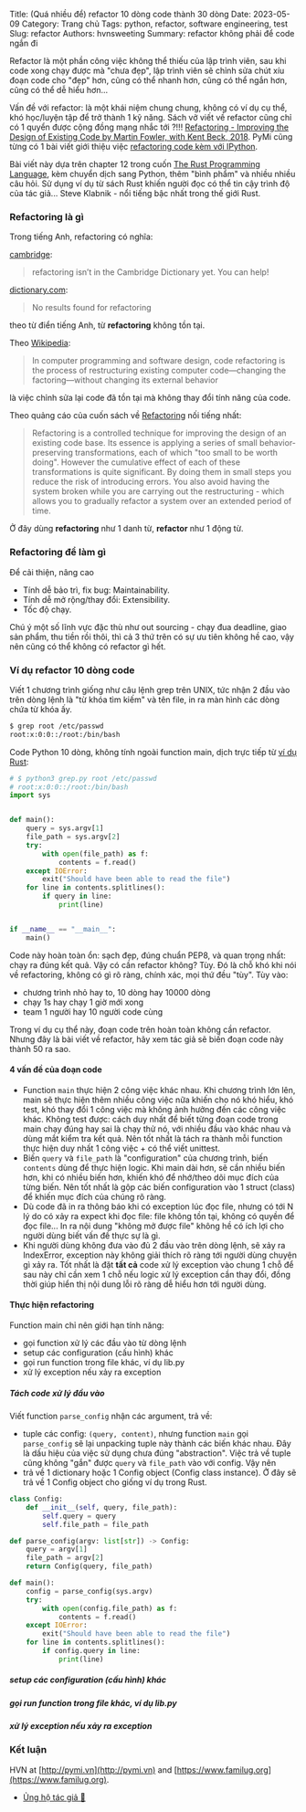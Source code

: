 Title: (Quá nhiều để) refactor 10 dòng code thành 30 dòng
Date: 2023-05-09
Category: Trang chủ
Tags: python, refactor, software engineering, test
Slug: refactor
Authors: hvnsweeting
Summary: refactor không phải để code ngắn đi

Refactor là một phần công việc không thể thiếu của lập trình viên, sau khi code xong chạy được mà "chưa đẹp", lập trình viên sẽ chỉnh sửa chút xíu đoạn code cho "đẹp" hơn, cũng có thể nhanh hơn, cũng có thể ngắn hơn, cũng có thể dễ hiểu hơn...

Vấn đề với refactor: là một khái niệm chung chung, không có ví dụ cụ thể, khó học/luyện tập để trở thành 1 kỹ năng. Sách vở viết về refactor cũng chỉ có 1 quyển được cộng đồng mạng nhắc tới ?!!! [Refactoring - Improving the Design of Existing Code by Martin Fowler, with Kent Beck, 2018](https://martinfowler.com/books/refactoring.html).  PyMi cũng từng có 1 bài viết giới thiệu việc [refactoring code kèm với IPython]({filename}/repl.md).

Bài viết này dựa trên chapter 12 trong cuốn [The Rust Programming Language](https://doc.rust-lang.org/book/ch12-03-improving-error-handling-and-modularity.html), kèm chuyển dịch sang Python, thêm "bình phẩm" và nhiều nhiều câu hỏi. Sử dụng ví dụ từ sách Rust khiến người đọc có thể tin cậy trình độ của tác giả... Steve Klabnik - nổi tiếng bậc nhất trong thế giới Rust.

### Refactoring là gì
Trong tiếng Anh, refactoring có nghĩa:

[cambridge](https://dictionary.cambridge.org/dictionary/english/refactoring):

> refactoring isn’t in the Cambridge Dictionary yet. You can help!

[dictionary.com](https://www.dictionary.com/misspelling?term=refactoring):

> No results found for refactoring

theo từ điển tiếng Anh, từ **refactoring** không tồn tại.

Theo [Wikipedia](https://en.wikipedia.org/wiki/Code_refactoring):

> In computer programming and software design, code refactoring is the process of restructuring existing computer code—changing the factoring—without changing its external behavior

là việc chỉnh sửa lại code đã tồn tại mà không thay đổi tính năng của code.

Theo quảng cáo của cuốn sách về [Refactoring](https://martinfowler.com/books/refactoring.html) nối tiếng nhất:
> Refactoring is a controlled technique for improving the design of an existing code base. Its essence is applying a series of small behavior-preserving transformations, each of which "too small to be worth doing". However the cumulative effect of each of these transformations is quite significant. By doing them in small steps you reduce the risk of introducing errors. You also avoid having the system broken while you are carrying out the restructuring - which allows you to gradually refactor a system over an extended period of time.

Ở đây dùng **refactoring** như 1 danh từ, **refactor** như 1 động từ.

### Refactoring để làm gì
Để cải thiện, nâng cao

- Tính dễ bảo trì, fix bug: Maintainability.
- Tính dễ mở rộng/thay đổi: Extensibility.
- Tốc độ chạy.

Chú ý một số lĩnh vực đặc thù như out sourcing - chạy đua deadline, giao sản phẩm, thu tiền rồi thôi, thì cả 3 thứ trên có sự ưu tiên không hề cao, vậy nên cũng có thể không có refactor gì hết.

### Ví dụ refactor 10 dòng code
Viết 1 chương trình giống như câu lệnh grep trên UNIX, tức nhận 2 đầu vào trên dòng lệnh là "từ khóa tìm kiếm" và tên file, in ra màn hình các dòng chứa từ khóa ấy.

```sh
$ grep root /etc/passwd
root:x:0:0::/root:/bin/bash
```

Code Python 10 dòng, không tính ngoài function main, dịch trực tiếp từ [ví dụ Rust](https://doc.rust-lang.org/book/ch12-00-an-io-project.html):

```py
# $ python3 grep.py root /etc/passwd
# root:x:0:0::/root:/bin/bash
import sys


def main():
    query = sys.argv[1]
    file_path = sys.argv[2]
    try:
        with open(file_path) as f:
            contents = f.read()
    except IOError:
        exit("Should have been able to read the file")
    for line in contents.splitlines():
        if query in line:
            print(line)


if __name__ == "__main__":
    main()
```

Code này hoàn toàn ổn: sạch đẹp, đúng chuẩn PEP8, và quan trọng nhất: chạy ra đúng kết quả.  Vậy có cần refactor không?  Tùy.
Đó là chỗ khó khi nói về refactoring, không có gì rõ ràng, chính xác, mọi thứ đều "tùy".
Tùy vào:

- chương trình nhỏ hay to, 10 dòng hay 10000 dòng
- chạy 1s hay chạy 1 giờ mới xong
- team 1 người hay 10 người code cùng

Trong ví dụ cụ thể này, đoạn code trên hoàn toàn không cần refactor. Nhưng đây là bài viết về refactor, hãy xem tác giả sẽ biến đoạn code này thành 50 ra sao.

#### 4 vấn đề của đoạn code

- Function `main` thực hiện 2 công việc khác nhau. Khi chương trình lớn lên, main sẽ thực hiện thêm nhiều công việc nữa khiến cho nó khó hiểu, khó test, khó thay đổi 1 công việc mà không ảnh hưởng đến các công việc khác. Không test được: cách duy nhất để biết từng đoạn code trong main chạy đúng hay sai là chạy thử nó, với nhiều đầu vào khác nhau và dùng mắt kiểm tra kết quả.  Nên tốt nhất là tách ra thành mỗi function thực hiện duy nhất 1 công việc + có thể viết unittest.
- Biến `query` và `file_path` là "configuration" của chương trình, biến `contents` dùng để thực hiện logic. Khi main dài hơn, sẽ cần nhiều biến hơn, khi có nhiều biến hơn, khiến khó để nhớ/theo dõi mục đích của từng biến. Nên tốt nhất là gộp các biến configuration vào 1 struct (class) để khiến mục đích của chúng rõ ràng.
- Dù code đã in ra thông báo khi có exception lúc đọc file, nhưng có tới N lý do có xảy ra expect khi đọc file: file không tồn tại, không có quyền để đọc file... In ra nội dung "không mở được file" không hề có ích lợi cho người dùng biết vấn đề thực sự là gì.
- Khi người dùng không đưa vào đủ 2 đầu vào trên dòng lệnh, sẽ xảy ra IndexError, exception này không giải thích rõ ràng tới người dùng chuyện gì xảy ra. Tốt nhất là đặt **tất cả** code xử lý exception vào chung 1 chỗ để sau này chỉ cần xem 1 chỗ nếu logic xử lý exception cần thay đổi, đồng thời giúp hiển thị nội dung lỗi rõ ràng dễ hiểu hơn tới người dùng.

#### Thực hiện refactoring
Function main chỉ nên giới hạn tính năng:

- gọi function xử lý các đầu vào từ dòng lệnh
- setup các configuration (cấu hình) khác
- gọi run function trong file khác, ví dụ lib.py
- xử lý exception nếu xảy ra exception

##### Tách code xử lý đầu vào
Viết function `parse_config` nhận các argument, trả về:

- tuple các config: `(query, content)`, nhưng function `main` gọi `parse_config` sẽ lại unpacking tuple này thành các biến khác nhau. Đây là dấu hiệu của việc sử dụng chưa đúng "abstraction". Việc trả về tuple cũng không "gắn" được `query` và `file_path` vào với config. Vậy nên
- trả về 1 dictionary hoặc 1 Config object (Config class instance). Ở đây sẽ trả về 1 Config object cho giống ví dụ trong Rust.

```py
class Config:
    def __init__(self, query, file_path):
        self.query = query
        self.file_path = file_path

def parse_config(argv: list[str]) -> Config:
    query = argv[1]
    file_path = argv[2]
    return Config(query, file_path)

def main():
    config = parse_config(sys.argv)
    try:
        with open(config.file_path) as f:
            contents = f.read()
    except IOError:
        exit("Should have been able to read the file")
    for line in contents.splitlines():
        if config.query in line:
            print(line)
```

##### setup các configuration (cấu hình) khác
##### gọi run function trong file khác, ví dụ lib.py
##### xử lý exception nếu xảy ra exception

### Kết luận
HVN at [http://pymi.vn](http://pymi.vn) and [https://www.familug.org](https://www.familug.org).

- [Ủng hộ tác giả 🍺](https://www.familug.org/p/ung-ho.html)
